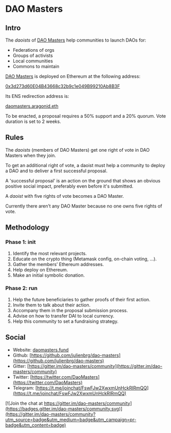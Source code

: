 # DAO Masters

## Intro

The *daoists* of [DAO Masters](https://mainnet.aragon.org/#/daomasters) help communities to launch DAOs for:

* Federations of orgs
* Groups of activists
* Local communities
* Commons to maintain

[DAO Masters](https://mainnet.aragon.org/#/daomasters) is deployed on Ethereum at the following address:

[0x3d273d60E04B43668c32b9c1e049B99210Ab8B3F](https://etherscan.io/address/0x3d273d60E04B43668c32b9c1e049B99210Ab8B3F)

Its ENS redirection address is:

[daomasters.aragonid.eth](https://manager.ens.domains/name/daomasters.aragonid.eth)

To be enacted, a proposal requires a 50% support and a 20% quorum. Vote duration is set to 2 weeks.

## Rules

The *daoists* (members of DAO Masters) get one right of vote in DAO Masters when they join.

To get an additional right of vote, a daoist must help a community to deploy a DAO and to deliver a first successful proposal.

A 'successful proposal' is an action on the ground that shows an obvious positive social impact, preferably even before it's submitted.

A *daoist* with five rights of vote becomes a DAO Master.

Currently there aren’t any DAO Master because no one owns five rights of vote.

## Methodology

### Phase 1: init

1. Identify the most relevant projects.
2. Educate on the crypto thing (Metamask config, on-chain voting, …).
3. Gather the members’ Ethereum addresses.
4. Help deploy on Ethereum.
5. Make an initial symbolic donation.

### Phase 2: run

1. Help the future beneficiaries to gather proofs of their first action.
2. Invite them to talk about their action.
3. Accompany them in the proposal submission process.
4. Advise on how to transfer DAI to local currency.
5. Help this community to set a fundraising strategy.

## Social

* Website: [daomasters.fund](daomasters.fund)
* Github: [https://github.com/julienbrg/dao-masters](https://github.com/julienbrg/dao-masters)
* Gitter: [https://gitter.im/dao-masters/community](https://gitter.im/dao-masters/community)
* Twitter: [https://twitter.com/DaoMasters](https://twitter.com/DaoMasters)
* Telegram: [https://t.me/joinchat/FswFJw2XwxmUnHckRIRmQQ](https://t.me/joinchat/FswFJw2XwxmUnHckRIRmQQ)


[![Join the chat at https://gitter.im/dao-masters/community](https://badges.gitter.im/dao-masters/community.svg)](https://gitter.im/dao-masters/community?utm_source=badge&utm_medium=badge&utm_campaign=pr-badge&utm_content=badge)
